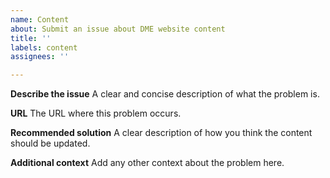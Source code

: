 ```yaml
---
name: Content
about: Submit an issue about DME website content
title: ''
labels: content
assignees: ''

---
```


**Describe the issue**
A clear and concise description of what the problem is.

**URL**
The URL where this problem occurs.

**Recommended solution**
A clear description of how you think the content should be updated.

**Additional context**
Add any other context about the problem here.
